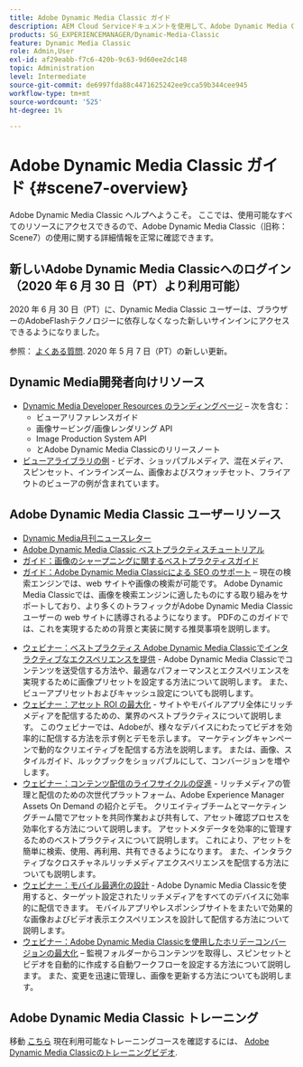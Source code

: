 ```yaml
---
title: Adobe Dynamic Media Classic ガイド
description: AEM Cloud Serviceドキュメントを使用して、Adobe Dynamic Media Classicを使用してビデオやフライアウトなどを管理する方法について説明します。
products: SG_EXPERIENCEMANAGER/Dynamic-Media-Classic
feature: Dynamic Media Classic
role: Admin,User
exl-id: af29eabb-f7c6-420b-9c63-9d60ee2dc148
topic: Administration
level: Intermediate
source-git-commit: de6997fda88c4471625242ee9cca59b344cee945
workflow-type: tm+mt
source-wordcount: '525'
ht-degree: 1%

---
```


# Adobe Dynamic Media Classic ガイド {#scene7-overview}

Adobe Dynamic Media Classic ヘルプへようこそ。 ここでは、使用可能なすべてのリソースにアクセスできるので、Adobe Dynamic Media Classic（旧称：Scene7）の使用に関する詳細情報を正常に確認できます。

## 新しいAdobe Dynamic Media Classicへのログイン（2020 年 6 月 30 日（PT）より利用可能）

2020 年 6 月 30 日（PT）に、Dynamic Media Classic ユーザーは、ブラウザーのAdobeFlashテクノロジーに依存しなくなった新しいサインインにアクセスできるようになりました。

参照： [よくある質問](new-ui-2020.md). 2020 年 5 月 7 日（PT）の新しい更新。

## Dynamic Media開発者向けリソース

* [Dynamic Media Developer Resources のランディングページ](https://experienceleague.adobe.com/en/docs/dynamic-media-developer-resources)  – 次を含む：
   * ビューアリファレンスガイド
   * 画像サービング/画像レンダリング API
   * Image Production System API
   * とAdobe Dynamic Media Classicのリリースノート
* [ビューアライブラリの例](https://landing.adobe.com/en/na/dynamic-media/ctir-2755/live-demos.html) - ビデオ、ショッパブルメディア、混在メディア、スピンセット、インラインズーム、画像およびスウォッチセット、フライアウトのビューアの例が含まれています。

## Adobe Dynamic Media Classic ユーザーリソース

* [Dynamic Media月刊ニュースレター](dynamic-media-newsletter.md)
* [Adobe Dynamic Media Classic ベストプラクティスチュートリアル](https://experienceleague.adobe.com/en/docs/experience-manager-learn/dynamic-media-classic-tutorial/overview)
* [ガイド：画像のシャープニングに関するベストプラクティスガイド](/help/using/assets/s7_sharpening_images.pdf)
* [ガイド：Adobe Dynamic Media Classicによる SEO のサポート](/help/using/assets/s7_seo.pdf)  – 現在の検索エンジンでは、web サイトや画像の検索が可能です。 Adobe Dynamic Media Classicでは、画像を検索エンジンに適したものにする取り組みをサポートしており、より多くのトラフィックがAdobe Dynamic Media Classic ユーザーの web サイトに誘導されるようになります。 PDFのこのガイドでは、これを実現するための背景と実装に関する推奨事項を説明します。
<!-- * [Webinar: Best Practices for Responsive Design](http://offers.adobe.com/en/na/marketing/landings/_40458_responsive_design_live_on_demand_webinar.html) - Learn practical tips on how to improve your mobile strategy. See real-world examples of responsive design in action. Create one primary asset that works across multiple devices and increase mobile performance by dynamically changing the resolution of images or the orientation of images for portrait or landscape displays. Learn how to also dynamically crop, scale, or resize images. -->
* [ウェビナー：ベストプラクティス Adobe Dynamic Media Classicでインタラクティブなエクスペリエンスを提供](https://seminars.adobeconnect.com/p7wb8ej3u6d/) - Adobe Dynamic Media Classicでコンテンツを送受信する方法や、最適なパフォーマンスとエクスペリエンスを実現するために画像プリセットを設定する方法について説明します。 また、ビューアプリセットおよびキャッシュ設定についても説明します。
* [ウェビナー：アセット ROI の最大化](https://adobecustomersuccess.adobeconnect.com/p5ar3hfrrec/?launcher=false&amp;fcsContent=true&amp;pbMode=normal&amp;proto=true) - サイトやモバイルアプリ全体にリッチメディアを配信するための、業界のベストプラクティスについて説明します。 このウェビナーでは、Adobeが、様々なデバイスにわたってビデオを効率的に配信する方法を示す例とデモを示します。 マーケティングキャンペーンで動的なクリエイティブを配信する方法を説明します。 または、画像、スタイルガイド、ルックブックをショッパブルにして、コンバージョンを増やします。
* [ウェビナー：コンテンツ配信のライフサイクルの促進](https://adobecustomersuccess.adobeconnect.com/p88ducm9pqv/) - リッチメディアの管理と配信のための次世代プラットフォーム、Adobe Experience Manager Assets On Demand の紹介とデモ。 クリエイティブチームとマーケティングチーム間でアセットを共同作業および共有して、アセット確認プロセスを効率化する方法について説明します。 アセットメタデータを効率的に管理するためのベストプラクティスについて説明します。 これにより、アセットを簡単に検索、使用、再利用、共有できるようになります。 また、インタラクティブなクロスチャネルリッチメディアエクスペリエンスを配信する方法についても説明します。
* [ウェビナー：モバイル最適化の設計](https://adobecustomersuccess.adobeconnect.com/p6oqd3wydif/?launcher=false&amp;fcsContent=true&amp;pbMode=normal&amp;proto=true) - Adobe Dynamic Media Classicを使用すると、ターゲット設定されたリッチメディアをすべてのデバイスに効率的に配信できます。 モバイルアプリやレスポンシブサイトをまたいで効果的な画像およびビデオ表示エクスペリエンスを設計して配信する方法について説明します。
* [ウェビナー：Adobe Dynamic Media Classicを使用したホリデーコンバージョンの最大化](https://adobecustomersuccess.adobeconnect.com/p32n1yr85c9/?proto=true)  – 監視フォルダーからコンテンツを取得し、スピンセットとビデオを自動的に作成する自動ワークフローを設定する方法について説明します。 また、変更を迅速に管理し、画像を更新する方法についても説明します。

## Adobe Dynamic Media Classic トレーニング

移動 [こちら](https://learning.adobe.com/catalog.html#product=adobe-scene7) 現在利用可能なトレーニングコースを確認するには、
[Adobe Dynamic Media Classicのトレーニングビデオ](/help/using/training-videos.md).
